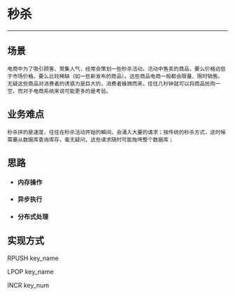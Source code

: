 # 秒杀

---

## 场景

    电商中为了吸引顾客、聚集人气，经常会策划一些秒杀活动。活动中售卖的商品，要么价格远低于市场价格，要么比较稀缺（如一些新发布的商品）。这些商品电商一般都会限量、限时销售。无疑这些商品对消费者的诱惑力是巨大的，消费者蜂拥而来，往往几秒钟就可以将商品抢购一空。而对于电商系统来说可能更多的是考验。

## 业务难点

    秒杀拼的是速度，往往在秒杀活动开始的瞬间，会涌入大量的请求；按传统的秒杀方式，这时候需要从数据库查询库存，毫无疑问，这些请求随时可能拖垮整个数据库；

## 思路

* #### 内存操作
* #### 异步执行
* #### 分布式处理

## 实现方式

RPUSH key\_name

LPOP key\_name

INCR key\_num

